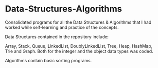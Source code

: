 # Data-Structures-Algorithms
Consolidated programs for all the Data Structures & Algorithms that I had worked while self-learning and practice of the concepts.

Data Structures contained in the repository include:

Array,
Stack,
Queue,
LinkedList,
DoublyLinkedList,
Tree,
Heap,
HashMap,
Trie and
Graph. 
Both for the integer and the object data types was coded.

Algorithms contain basic sorting programs.
